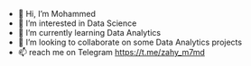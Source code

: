 - 👋 Hi, I’m Mohammed
- 👀 I’m interested in Data Science
- 🌱 I’m currently learning Data Analytics
- 💞️ I’m looking to collaborate on some Data Analytics projects
- 📫 reach me on Telegram https://t.me/zahy_m7md

<!---
rb3ey/rb3ey is a ✨ special ✨ repository because its `README.md` (this file) appears on your GitHub profile.
You can click the Preview link to take a look at your changes.
--->
